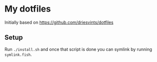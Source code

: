 # My dotfiles

Initially based on https://github.com/driesvints/dotfiles

## Setup

Run `./install.sh` and once that script is done you can symlink by running `symlink.fish`.
